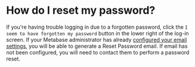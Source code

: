 # How do I reset my password?

If you're having trouble logging in due to a forgotten password, click the `I seem to have forgotten my password` button in the lower right of the log-in screen. If your Metabase administrator has already [configured your email settings](02-setting-up-email.md), you will be able to generate a Reset Password email. If email has not been configured, you will need to contact them to perform a password reset.